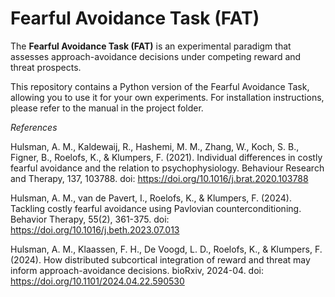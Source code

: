 # Fearful Avoidance Task (FAT)
The **Fearful Avoidance Task (FAT)** is an experimental paradigm that assesses approach-avoidance decisions under competing reward and threat prospects. 

This repository contains a Python version of the Fearful Avoidance Task, allowing you to use it for your own experiments. For installation instructions, please refer to the manual in the project folder.

*References*

Hulsman, A. M., Kaldewaij, R., Hashemi, M. M., Zhang, W., Koch, S. B., Figner, B., Roelofs, K., & Klumpers, F. (2021). Individual differences in costly fearful avoidance and the relation to psychophysiology. Behaviour Research and Therapy, 137, 103788. doi: https://doi.org/10.1016/j.brat.2020.103788

Hulsman, A. M., van de Pavert, I., Roelofs, K., & Klumpers, F. (2024). Tackling costly fearful avoidance using Pavlovian counterconditioning. Behavior Therapy, 55(2), 361-375. doi: https://doi.org/10.1016/j.beth.2023.07.013

Hulsman, A. M., Klaassen, F. H., De Voogd, L. D., Roelofs, K., & Klumpers, F. (2024). How distributed subcortical integration of reward and threat may inform approach-avoidance decisions. bioRxiv, 2024-04. doi: https://doi.org/10.1101/2024.04.22.590530

